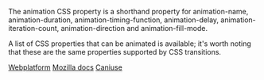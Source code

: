 The animation CSS property is a shorthand property for animation-name, animation-duration, animation-timing-function, animation-delay, animation-iteration-count, animation-direction and animation-fill-mode.

A list of CSS properties that can be animated is available; it's worth noting that these are the same properties supported by CSS transitions.

[Webplatform](http://docs.webplatform.org/wiki/css/properties/animation)
[Mozilla docs](https://developer.mozilla.org/en-US/docs/Web/CSS/animation)
[Caniuse](http://caniuse.com/#feat=css-animation)